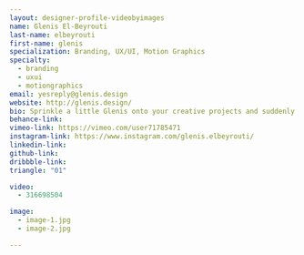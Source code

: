 ```yaml
---
layout: designer-profile-videobyimages
name: Glenis El-Beyrouti
last-name: elbeyrouti
first-name: glenis
specialization: Branding, UX/UI, Motion Graphics
specialty:
  - branding
  - uxui
  - motiongraphics
email: yesreply@glenis.design
website: http://glenis.design/
bio: Sprinkle a little Glenis onto your creative projects and suddenly you've got some smooth motion graphics and bold colour palettes bringing things to life. I like my designs like I like my food—extra spicy.
behance-link:
vimeo-link: https://vimeo.com/user71785471
instagram-link: https://www.instagram.com/glenis.elbeyrouti/
linkedin-link:
github-link:
dribbble-link:
triangle: "01"

video:
  - 316698504

image:
  - image-1.jpg
  - image-2.jpg

---
```

